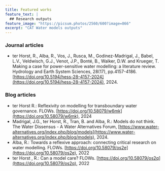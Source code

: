 ```yaml
---
title: Featured works
feature_text: |
  ## Research outputs 
feature_image: "https://picsum.photos/2560/600?image=866"
excerpt: "CAT Water models outputs"
---
```


### Journal articles
* ter Horst, R., Alba, R., Vos, J., Rusca, M., Godinez-Madrigal, J., Babel, L.V., Veldwisch, G.J., Venot, J.P., Bonté, B., Walker, D.W. and Krueger, T. Making a case for power-sensitive water modelling: a literature review. Hydrology and Earth System Sciences, 28(17), pp.4157-4186. [https://doi.org/10.5194/hess-28-4157-2024](https://doi.org/10.5194/hess-28-4157-2024), 2024.

### Blog articles
* ter Horst R.: Reflexivity on modelling for transboundary water governance. FLOWs. [https://doi.org/10.58079/w6mk](https://doi.org/10.58079/w6mk), 2024
* Madrigal, J.G., ter Horst, R., Tran, B. and Alba, R.: Models do not think. The Water Dissensus - A Water Alternatives Forum, [https://www.water-alternatives.org/index.php/blog/models](https://www.water-alternatives.org/index.php/blog/models), 2024.
* Alba, R.: Towards a reflexive approach: connecting critical research on water modelling. FLOWs.  [https://doi.org/10.58079/os2e](https://doi.org/10.58079/os2e), 2022
* ter Horst , R.: Can a model care? FLOWs. [https://doi.org/10.58079/os2q](https://doi.org/10.58079/os2q), 2022
